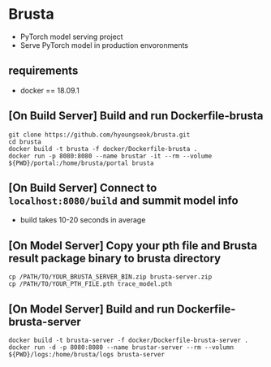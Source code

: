 # Brusta
+ PyTorch model serving project
+ Serve PyTorch model in production envoronments

## requirements
+ docker == 18.09.1

## [On Build Server] Build and run Dockerfile-brusta
```
git clone https://github.com/hyoungseok/brusta.git
cd brusta
docker build -t brusta -f docker/Dockerfile-brusta .
docker run -p 8080:8080 --name brustar -it --rm --volume ${PWD}/portal:/home/brusta/portal brusta
```

## [On Build Server] Connect to ```localhost:8080/build``` and summit model info
+ build takes 10-20 seconds in average

## [On Model Server] Copy your pth file and Brusta result package binary to brusta directory
```
cp /PATH/TO/YOUR_BRUSTA_SERVER_BIN.zip brusta-server.zip
cp /PATH/TO/YOUR_PTH_FILE.pth trace_model.pth
```

## [On Model Server] Build and run Dockerfile-brusta-server
```
docker build -t brusta-server -f docker/Dockerfile-brusta-server .
docker run -d -p 8080:8080 --name brustar-server --rm --volumn ${PWD}/logs:/home/brusta/logs brusta-server
```
